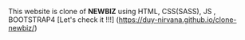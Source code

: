 This website is clone of **NEWBIZ**
using HTML, CSS(SASS), JS , BOOTSTRAP4
[Let's check it !!!] (https://duy-nirvana.github.io/clone-newbiz/)